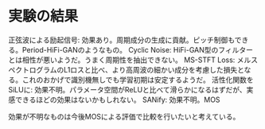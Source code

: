 # 実験の結果

正弦波による励起信号: 効果あり。周期成分の生成に貢献。ピッチ制御もできる。Period-HiFi-GANのようなもの。
Cyclic Noise: HiFi-GAN型のフィルターとは相性が悪いようだ。うまく周期性を抽出できない。
MS-STFT Loss: メルスペクトログラムのL1ロスと比べ、より高周波の細かい成分を考慮した損失となる。これのおかげで識別機無しでも学習初期は安定するようだ。
活性化関数をSiLUに: 効果不明。パラメータ空間がReLUと比べて滑らかになるはずだが、実感できるほどの効果はないかもしれない。
SANify: 効果不明。MOS

効果が不明なものは今後MOSによる評価で比較を行いたいと考えている。